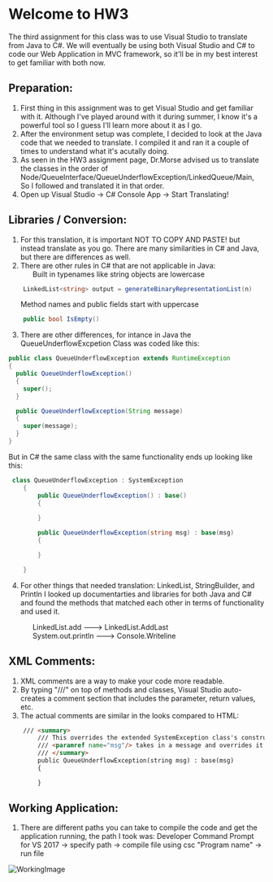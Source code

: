 # Welcome to HW3

The third assignment for this class was to use Visual Studio to translate from Java to C#. We will eventually be using both Visual Studio and C# to code our Web Application in MVC framework, so it'll be in my best interest to get familiar with both now. 

## Preparation:

1. First thing in this assignment was to get Visual Studio and get familiar with it. Although I've played around with it during summer, I know it's a powerful tool so I guess I'll learn more about it as I go.
2. After the environment setup was complete, I decided to look at the Java code that we needed to translate. I compiled it and ran it a couple of times to understand what it's acutally doing.
3. As seen in the HW3 assignment page, Dr.Morse advised us to translate the classes in the order of Node/QueueInterface/QueueUnderflowException/LinkedQueue/Main, So I followed and translated it in that order. 
4. Open up Visual Studio -> C# Console App -> Start Translating!

## Libraries / Conversion:

1. For this translation, it is important NOT TO COPY AND PASTE! but instead translate as you go. There are many similarities in C# and Java, but there are differences as well.
2. There are other rules in C# that are not applicable in Java:
   <ul>Built in typenames like string objects are lowercase</ul>
   
```C#
    LinkedList<string> output = generateBinaryRepresentationList(n)
```
   
   <ul>Method names and public fields start with uppercase</ul>
   
```C#
    public bool IsEmpty()
```
3. There are other differences, for intance in Java the QueueUnderflowExcpetion Class was coded like this:

``` Java
public class QueueUnderflowException extends RuntimeException
{
  public QueueUnderflowException()
  {
    super();
  }

  public QueueUnderflowException(String message)
  {
    super(message);
  }
}
```

But in C# the same class with the same functionality ends up looking like this:

```C#
 class QueueUnderflowException : SystemException
    {
        public QueueUnderflowException() : base()
        {
            
        }

        public QueueUnderflowException(string msg) : base(msg)
        {

        }

    }
```
4. For other things that needed translation: LinkedList, StringBuilder, and Println I looked up documentarties and libraries for both Java and C# and found the methods
   that matched each other in terms of functionality and used it.

   <ul>LinkedList.add ---> LinkedList.AddLast</ul>
   <ul>System.out.println ---> Console.Writeline</ul>


## XML Comments:

1. XML comments are a way to make your code more readable. 
2. By typing "///" on top of methods and classes, Visual Studio auto-creates a comment section that includes the parameter, return values, etc.
3. The actual comments are similar in the looks compared to HTML:

```HTML
 	/// <summary>
        /// This overrides the extended SystemException class's constructor using the :base() and takes a msg
        /// <paramref name="msg"/> takes in a message and overrides it through the SystemsExceptions constructor
        /// </summary>
        public QueueUnderflowException(string msg) : base(msg)
        {

        }
```



## Working Application:

1. There are different paths you can take to compile the code and get the application running, the path I took was:
	Developer Command Prompt for VS 2017 -> specify path -> compile file using csc "Program name" -> run file 

 ![WorkingImage](/screenshots/Screenshot-hw3.PNG)
